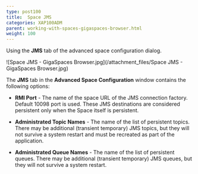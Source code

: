 ```yaml
---
type: post100
title:  Space JMS
categories: XAP100ADM
parent: working-with-spaces-gigaspaces-browser.html
weight: 100
---
```



Using the **JMS** tab of the advanced space configuration dialog.



![Space JMS - GigaSpaces Browser.jpg](/attachment_files/Space JMS - GigaSpaces Browser.jpg)

The **JMS** tab in the **Advanced Space Configuration** window contains the following options:

- **RMI Port** - The name of the space URL of the JMS connection factory. Default 10098 port is used.
These JMS destinations are considered persistent only when the Space itself is persistent.

- **Administrated Topic Names** - The name of the list of persistent topics. There may be additional (transient temporary) JMS topics, but they will not survive a system restart and must be recreated as part of the application.
- **Administrated Queue Names** - The name of the list of persistent queues. There may be additional (transient temporary) JMS queues, but they will not survive a system restart.
